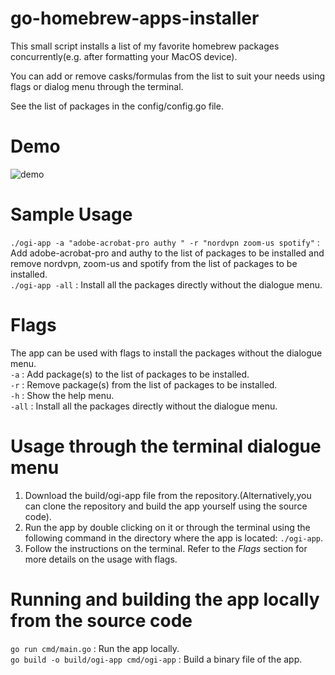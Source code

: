 # go-homebrew-apps-installer
This small script installs a list of my favorite homebrew packages concurrently(e.g. after formatting your MacOS device).  
  
You can add or remove casks/formulas from the list to suit your needs using flags or dialog menu through the terminal.  

See the list of packages in the config/config.go file.  

# Demo  
![demo](https://user-images.githubusercontent.com/95255319/232337780-acc96eff-ea49-49cd-be13-932c321b9bae.gif)

# Sample Usage
```./ogi-app -a "adobe-acrobat-pro authy " -r "nordvpn zoom-us spotify"``` : Add adobe-acrobat-pro and authy to the list of packages to be installed and remove nordvpn, zoom-us and spotify from the list of packages to be installed.  
```./ogi-app -all``` : Install all the packages directly without the dialogue menu.  

# Flags
The app can be used with flags to install the packages without the dialogue menu.  
```-a``` : Add package(s) to the list of packages to be installed.  
```-r``` : Remove package(s) from the list of packages to be installed.  
```-h``` : Show the help menu.  
```-all``` : Install all the packages directly without the dialogue menu.  

# Usage through the terminal dialogue menu
1. Download the build/ogi-app file from the repository.(Alternatively,you can clone the repository and build the app yourself using the source code).  
2. Run the app by double clicking on it or through the terminal using the following command in the directory where the app is located:  ```./ogi-app```.  
3. Follow the instructions on the terminal. Refer to the *Flags* section for more details on the usage with flags.  

# Running and building the app locally from the source code
```go run cmd/main.go``` : Run the app locally.  
```go build -o build/ogi-app cmd/ogi-app``` : Build a binary file of the app.  


